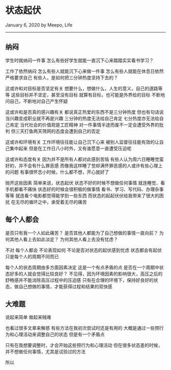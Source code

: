 # 状态起伏

January 6, 2020 by Meepo, Life

---

## 纳闷

学生时就纳闷一件事
怎么有些好学生就能一直沉下心来踏踏实实看书学习？

工作了依然纳闷
怎么有些人就能沉下心来做一件事
怎么有些人就能在休息日依然严格要求自己
有些人，是如何把三分钟热度坚持下去的？

这或许和对目标是否坚定有关
想要什么，想做什么，人生的意义，自己的道路等等
这些目标并不坚定，甚至没有目标
就算有目标，也可能是外界给的目标
不断地问自己，不断地对自己产生怀疑

这或许和是否真的感兴趣有关
都说真正热爱的东西不是三分钟热度
但也有句话说当兴趣变成职业就不再是兴趣
三分钟的热度无法给自己肯定
七分热度亦无法给自己肯定
当代社会的价值观是工匠精神
对一件事情半途而废不一定会遭受外界的批判
但三天打鱼两天筛网的态度会遭到自己的否定

这或许和环境有关
工作环境往往能让自己沉下心来
被别人监督往往能有效的让自己集中起来
但是在工作日八小时外，又有谁愿意一直遭受压迫呢

这或许和态度有关
因为并不是所有人都对此感到苦恼
有些人认为周六日睡睡觉蛮好的，并不会有什么罪恶感
而像我这样睡了觉却满怀罪恶感的人或许有些心理上的问题
有事很怀念小时候，什么都不想，开心就好了

抛开这些因素
简单来说，状态起伏
状态不好的时候不想做任何事情
就连睡觉、看手机都看不痛快
状态好的时候会很积极的做事情
看书、学习、写代码、办理杂事等等
就连看个电影都觉得能学到一些东西
而状态的起起伏伏给我带来了很大的困扰
在无尽的循环之中，承受着无尽的痛苦

## 每个人都会

是否只有我一个人如此痛苦？
是否其他人都能为了自己想做的事情一直向前？
为何其他人看上去如此淡定？
为何其他人看上去没有忧虑？

不对
每个人都会
不论表现如何
不论是否对状态的起伏感到忧虑
状态都会有起伏
只是每个人的周期不同而已

每个人的状态周期由多方面因素决定
这是一个有点矛盾的点
是否在一个周期中状态好多的人就会觉得比较良好？
不见得，因为环境因素的影响很大，高压之后的舒畅感并不能消除高压过程中的压迫感
只有在合理的环境下，保持好良好的状态，做自己想做的事情，才能获得过程和结果的双快感

## 大难题

说起来简单
做起来贼难

也看过很多文章来解惑
有些方法在我初次尝试时还是有用的
大概是通过一些预行为和心理活动来调整自己的状态
但是有一个矛盾点

只有在我想要调整时，才会开始这些预行为和心理活动
但在很多状态差的时候，并不想做任何事情，尤其是试验过的方法

所以
